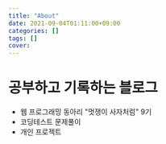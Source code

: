 ```yaml
---
title: "About"
date: 2021-09-04T01:11:00+09:00
categories: []
tags: []
cover: 
---
```

# 공부하고  기록하는 블로그
- 웹 프로그래밍 동아리 "멋쟁이 사자처럼" 9기
- 코딩테스트 문제풀이
- 개인 프로젝트